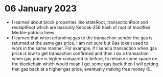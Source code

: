 # 06 January 2023

-   I learned about block properties like stateRoot, transactionRoot and receiptRoot which are basically Keccak-256 hash of root of modified Merkle-patricia trees
-   I learned that when refunding gas to the transaction sender the gas is returned at the same gas price, I am not sure but Gas token used to work in the same manner. For example, If I send a transaction when gas price is low to get transaction confirmed and then I do a transaction when gas price is higher compared to before, to release some space on the blockchain which would mean I get some gas back then I will getting that gas back at a higher gas price, eventually making free money 😜.
